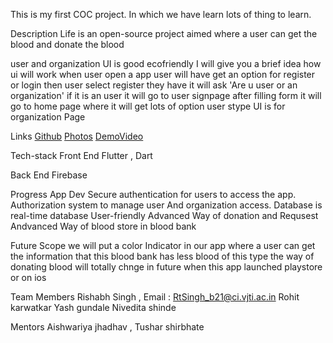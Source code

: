 

This is my first COC project. In which we have learn lots of thing to learn.

Description
Life is an open-source project aimed where a user can get the blood and donate the blood 

user  and organization UI is good ecofriendly 
I will give you a brief idea how ui will work 
when user open a app user will have  get an option for register or login 
then  user select register they have it will ask 'Are u user or an organization' if it is an user it will go to user signpage after filling form it will go to home page where it will get lots of option 
user stype UI is for organization Page

Links 
[Github](https://github.com/rishabhsingh9861/Blood-bank.git)
[Photos](https://photos.app.goo.gl/nVExaQDReV2ViuRs6)
[DemoVideo](https://photos.app.goo.gl/WXPEzQmGZctf9KMp8)


Tech-stack
Front End 
  Flutter , Dart
  
Back End 
  Firebase  
  
Progress
  App Dev
     Secure authentication for users to access the app.
     Authorization system to manage user And organization access.
     Database is real-time database 
     User-friendly
     Advanced Way of donation and Requsest
     Andvanced Way of blood store in blood bank
     
     
     
Future Scope
  we will put a color Indicator in our app where a user can get the information that this blood bank has less blood of this type
  the way of donating blood will totally chnge in future when this app launched playstore or on ios
  
 Team Members
    Rishabh Singh , Email : RtSingh_b21@ci.vjti.ac.in
    Rohit karwatkar
    Yash gundale 
    Nivedita shinde
    
 Mentors
    Aishwariya jhadhav , 
    Tushar shirbhate



  


